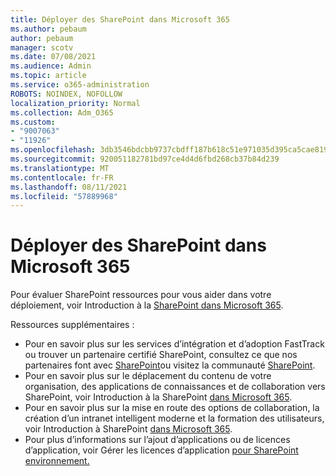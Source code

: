 ```yaml
---
title: Déployer des SharePoint dans Microsoft 365
ms.author: pebaum
author: pebaum
manager: scotv
ms.date: 07/08/2021
ms.audience: Admin
ms.topic: article
ms.service: o365-administration
ROBOTS: NOINDEX, NOFOLLOW
localization_priority: Normal
ms.collection: Adm_O365
ms.custom:
- "9007063"
- "11926"
ms.openlocfilehash: 3db3546bdcbb9737cbdff187b618c51e971035d395ca5cae8195bbc0e360b313
ms.sourcegitcommit: 920051182781bd97ce4d4d6fbd268cb37b84d239
ms.translationtype: MT
ms.contentlocale: fr-FR
ms.lasthandoff: 08/11/2021
ms.locfileid: "57889968"
---
```

# <a name="deploy-sharepoint-in-microsoft-365"></a>Déployer des SharePoint dans Microsoft 365

Pour évaluer SharePoint ressources pour vous aider dans votre déploiement, voir Introduction à la [SharePoint dans Microsoft 365](https://docs.microsoft.com/sharepoint/introduction). 

Ressources supplémentaires : 

- Pour en savoir plus sur les services d’intégration et d’adoption FastTrack ou trouver un partenaire certifié SharePoint, consultez ce que nos partenaires font avec [SharePoint](https://docs.microsoft.com/microsoft-365/sharepoint/sharepoint-partners-sharepoint-support)ou visitez la communauté [SharePoint](https://techcommunity.microsoft.com/t5/sharepoint/ct-p/SharePoint). 
- Pour en savoir plus sur le déplacement du contenu de votre organisation, des applications de connaissances et de collaboration vers SharePoint, voir Introduction à la SharePoint [dans Microsoft 365](https://docs.microsoft.com/sharepoint/introduction#migration). 
- Pour en savoir plus sur la mise en route des options de collaboration, la création d’un intranet intelligent moderne et la formation des utilisateurs, voir Introduction à SharePoint [dans Microsoft 365](https://docs.microsoft.com/sharepoint/introduction#collaboration). 
- Pour plus d’informations sur l’ajout d’applications ou de licences d’application, voir Gérer les licences d’application [pour SharePoint environnement.](https://docs.microsoft.com/sharepoint/manage-app-licenses) 


